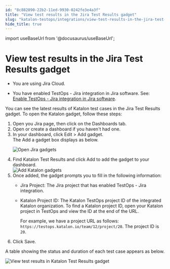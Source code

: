 ```yaml
---
id: "8c882890-22b2-11ed-9930-0242fe3e4a3f"
title: "View test results in the Jira Test Results gadget"
slug: "katalon-testops/integrations/view-test-results-in-the-jira-test-results-gadget"
hide_title: true
---
```

import useBaseUrl from '@docusaurus/useBaseUrl';


# <a id="task-5978" class="anchor_top_offset"/><a id="ariaid-title1" class="anchor_top_offset"/>View test results in the Jira Test Results gadget

<div xmlns="http://www.w3.org/1999/xhtml" className="section prereq p"><ul className="ul"><li className="li"><p className="p">You are using Jira Cloud.</p></li><li className="li">You have enabled TestOps - Jira integration in Jira software. See: <a className="xref" href="/docs/katalon-testops/integrations/enable-katalon-testops---jira-integration-for-test-management#task-7062">Enable TestOps - Jira integration  in Jira software</a>.</li></ul></div>
<section xmlns="http://www.w3.org/1999/xhtml" className="section context">You can see the latest results of Katalon test cases in the <span className="ph uicontrol">Jira Test Results</span> gadget. To open the Katalon gadget, follow these steps:</section> 
<ol xmlns="http://www.w3.org/1999/xhtml" className="ol steps"><li className="li step stepexpand"><span className="ph cmd">Open you Jira page, then click on the <span className="ph uicontrol">Dashboards</span> tab.</span></li><li className="li step stepexpand"><span className="ph cmd">Open or create a dashboard if you haven't had one.</span></li><li className="li step stepexpand"><span className="ph cmd">In your dashboard, click <span className="ph uicontrol">Edit</span> &gt; <span className="ph uicontrol">Add gadget</span>.</span><div className="itemgroup stepresult">The <span className="ph uicontrol">Add a gadget</span> box displays as below.<p className="p"><img className="image" src={useBaseUrl("/8c8653d0-22b2-11ed-9930-0242fe3e4a3f.png")} alt="Open Jira gadgets" /></p></div></li><li className="li step stepexpand"><span className="ph cmd">Find <span className="ph uicontrol">Katalon Test Results</span> and click <span className="ph uicontrol">Add</span> to add the gadget to your dashboard.</span><div className="itemgroup info"><img className="image" src={useBaseUrl("/8c84f440-22b2-11ed-9930-0242fe3e4a3f.png")} alt="Add Katalon gadgets" /></div></li><li className="li step stepexpand"><span className="ph cmd">Once added, the gadget prompts you to fill in the following information: </span><div className="itemgroup info"><ul className="ul"><li className="li"><p className="p"><span className="ph uicontrol">Jira Project</span>: The Jira project that has enabled TestOps - Jira integration.</p></li><li className="li"><p className="p"><span className="ph uicontrol">Katalon Project ID</span>: The <span className="ph">Katalon TestOps</span> project ID of the integrated Katalon organization. To find a Katalon project ID, open your Katalon project in TestOps and view the ID at the end of the URL.</p><p className="p">For example, we have a  project URL as follows: <code className="ph codeph">https://testops.katalon.io/team/12/project/20</code>. The project ID is <code className="ph codeph">20</code>.</p></li></ul></div></li><li className="li step stepexpand"><span className="ph cmd">Click <span className="ph uicontrol">Save</span>.</span></li></ol> 
<section xmlns="http://www.w3.org/1999/xhtml" className="section result">A table showing the status and duration of each test case appears as below. <p className="p"><img className="image" width={500} src={useBaseUrl("/8c86f010-22b2-11ed-9930-0242fe3e4a3f.png")} alt="View test results in Katalon Test Results gadget" /></p></section> 
